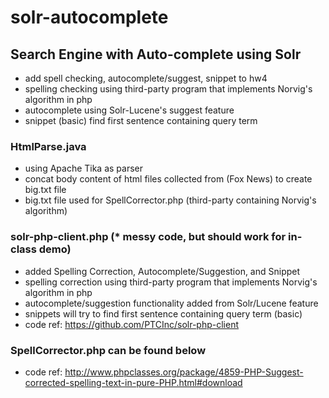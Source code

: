 # solr-autocomplete

## Search Engine with Auto-complete using Solr
* add spell checking, autocomplete/suggest, snippet to hw4
* spelling checking using third-party program that implements Norvig's algorithm in php
* autocomplete using Solr-Lucene's suggest feature
* snippet (basic) find first sentence containing query term

### HtmlParse.java
* using Apache Tika as parser
* concat body content of html files collected from (Fox News) to create big.txt file
* big.txt file used for SpellCorrector.php (third-party containing Norvig's algorithm)

### solr-php-client.php (* messy code, but should work for in-class demo)
* added Spelling Correction, Autocomplete/Suggestion, and Snippet
* spelling correction using third-party program that implements Norvig's algorithm in php
* autocomplete/suggestion functionality added from Solr/Lucene feature
* snippets will try to find first sentence containing query term (basic)
* code ref: https://github.com/PTCInc/solr-php-client

### SpellCorrector.php can be found below
* code ref: http://www.phpclasses.org/package/4859-PHP-Suggest-corrected-spelling-text-in-pure-PHP.html#download